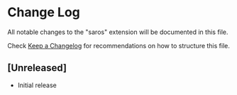 # Change Log

All notable changes to the "saros" extension will be documented in this file.

Check [Keep a Changelog](http://keepachangelog.com/) for recommendations on how to structure this file.

## [Unreleased]

- Initial release